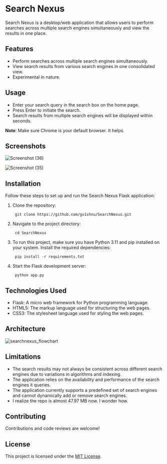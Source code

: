 # Search Nexus

Search Nexus is a desktop/web application that allows users to perform searches across multiple search engines simultaneously and view the results in one place.

## Features

- Perform searches across multiple search engines simultaneously.
- View search results from various search engines in one consolidated view.
- Experimental in nature.

## Usage

- Enter your search query in the search box on the home page.
- Press Enter to initiate the search.
- Search results from multiple search engines will be displayed within seconds.

**Note**: Make sure Chrome is your default browser. It helps. 

## Screenshots

![Screenshot (36)](https://github.com/gv1shnu/SearchNexus/assets/121789146/17073fa0-8e88-452c-933e-1757428867e4)

![Screenshot (35)](https://github.com/gv1shnu/SearchNexus/assets/121789146/510ca5c8-d454-4a5a-b0e6-3cf80c82933f)


## Installation

Follow these steps to set up and run the Search Nexus Flask application:

1. Clone the repository:
	
   		git clone https://github.com/gv1shnu/SearchNexus.git


2. Navigate to the project directory:
	
   		cd SearchNexus


3. To run this project, make sure you have Python 3.11 and pip installed on your system. Install the required dependencies:
	
		pip install -r requirements.txt


4. Start the Flask development server:

		python app.py

## Technologies Used

- Flask: A micro web framework for Python programming language.
- HTML5: The markup language used for structuring the web pages.
- CSS3: The stylesheet language used for styling the web pages.


## Architecture
![searchnexus_flowchart](https://github.com/gv1shnu/SearchNexus/assets/121789146/fb3aeee6-d430-4083-8842-7bbf3b341af2)

## Limitations

- The search results may not always be consistent across different search engines due to variations in algorithms and indexing.
- The application relies on the availability and performance of the search engines it queries.
- The application currently supports a predefined set of search engines and cannot dynamically add or remove search engines.
- I realize the repo is almost 47.97 MB now. I wonder how.


## Contributing

Contributions and code reviews are welcome! 

## License

This project is licensed under the [MIT License](LICENSE).
